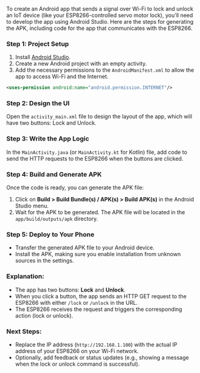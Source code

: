 To create an Android app that sends a signal over Wi-Fi to lock and unlock an IoT device (like your ESP8266-controlled servo motor lock), you'll need to develop the app using Android Studio. Here are the steps for generating the APK, including code for the app that communicates with the ESP8266.

### Step 1: Project Setup
1. Install [Android Studio](https://developer.android.com/studio).
2. Create a new Android project with an empty activity.
3. Add the necessary permissions to the `AndroidManifest.xml` to allow the app to access Wi-Fi and the Internet.

```xml
<uses-permission android:name="android.permission.INTERNET"/>
```

### Step 2: Design the UI
Open the `activity_main.xml` file to design the layout of the app, which will have two buttons: Lock and Unlock.


### Step 3: Write the App Logic
In the `MainActivity.java` (or `MainActivity.kt` for Kotlin) file, add code to send the HTTP requests to the ESP8266 when the buttons are clicked.

### Step 4: Build and Generate APK
Once the code is ready, you can generate the APK file:
1. Click on **Build > Build Bundle(s) / APK(s) > Build APK(s)** in the Android Studio menu.
2. Wait for the APK to be generated. The APK file will be located in the `app/build/outputs/apk` directory.

### Step 5: Deploy to Your Phone
- Transfer the generated APK file to your Android device.
- Install the APK, making sure you enable installation from unknown sources in the settings.

### Explanation:
- The app has two buttons: **Lock** and **Unlock**.
- When you click a button, the app sends an HTTP GET request to the ESP8266 with either `/lock` or `/unlock` in the URL.
- The ESP8266 receives the request and triggers the corresponding action (lock or unlock).

### Next Steps:
- Replace the IP address (`http://192.168.1.100`) with the actual IP address of your ESP8266 on your Wi-Fi network.
- Optionally, add feedback or status updates (e.g., showing a message when the lock or unlock command is successful).

